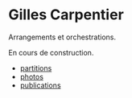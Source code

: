 <link href="gc.css" rel="stylesheet" type="text/css">

# Gilles Carpentier

Arrangements et orchestrations.

En cours de construction.


* [partitions](scores/Partitions.html "Partitions")
* [photos](photos/Photos.html "Photos")
* [publications](publications/Publications.html "Publications")
